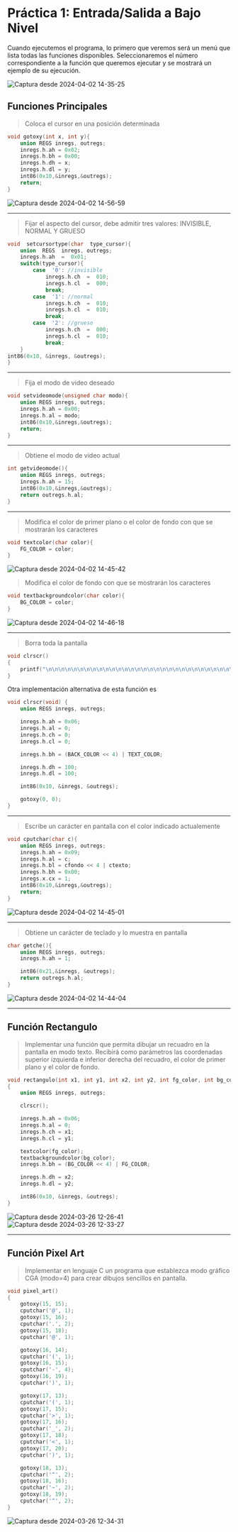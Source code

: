 # Práctica 1: Entrada/Salida a Bajo Nivel 

Cuando ejecutemos el programa, lo primero que veremos será un menú que lista todas las funciones disponibles. Seleccionaremos el número correspondiente a la función que queremos ejecutar y se mostrará un ejemplo de su ejecución.

![Captura desde 2024-04-02 14-35-25](https://github.com/Rafalpv/PDIH/assets/116666555/eea74684-38a2-41e6-860d-435f1f3c11eb)


## Funciones Principales

>  Coloca el cursor en una posición determinada

```c
void gotoxy(int x, int y){
	union REGS inregs, outregs;
	inregs.h.ah = 0x02;
	inregs.h.bh = 0x00;
	inregs.h.dh = x;
	inregs.h.dl = y;
	int86(0x10,&inregs,&outregs);
	return;
}
```
![Captura desde 2024-04-02 14-56-59](https://github.com/Rafalpv/PDIH/assets/116666555/6bf69d5b-5285-4573-8db5-26e5568b3e3e)

---
> Fijar el aspecto del cursor, debe admitir tres valores: INVISIBLE, NORMAL Y GRUESO
```c
void  setcursortype(char  type_cursor){
	union  REGS  inregs, outregs;
	inregs.h.ah  =  0x01;
	switch(type_cursor){
		case  '0': //invisible
			inregs.h.ch  =  010;
			inregs.h.cl  =  000;
			break;
		case  '1': //normal
			inregs.h.ch  =  010;
			inregs.h.cl  =  010;
			break;
		case  '2': //grueso
			inregs.h.ch  =  000;
			inregs.h.cl  =  010;
			break;
	}
int86(0x10, &inregs, &outregs);
}
```
---
> Fija el modo de video deseado
```c
void setvideomode(unsigned char modo){
	union REGS inregs, outregs;
	inregs.h.ah = 0x00; 
	inregs.h.al = modo; 
	int86(0x10,&inregs,&outregs);
	return;
}
```
---
> Obtiene el modo de video actual
```c
int getvideomode(){
	union REGS inregs, outregs;
	inregs.h.ah = 15; 
	int86(0x10,&inregs,&outregs); 
	return outregs.h.al;
}
```
---
> Modifica el color de primer plano o el color de fondo con que se mostrarán los caracteres
```c
void textcolor(char color){
	FG_COLOR = color;
}
```
![Captura desde 2024-04-02 14-45-42](https://github.com/Rafalpv/PDIH/assets/116666555/b7c6ea8a-0b21-439d-a8b0-243ee80c6b85)

> Modifica el color de fondo con que se mostrarán los caracteres
```c
void textbackgroundcolor(char color){
	BG_COLOR = color;
}
```
![Captura desde 2024-04-02 14-46-18](https://github.com/Rafalpv/PDIH/assets/116666555/135993d0-02d4-47cb-a6cf-321738fa4c14)

---
> Borra toda la pantalla
```c
void clrscr()
{
	printf("\n\n\n\n\n\n\n\n\n\n\n\n\n\n\n\n\n\n\n\n\n\n\n\n\n\n\n\n\n\n\n\n\n\n\n\n\n\n\n\n\n\n");
}
```
Otra implementación alternativa de esta función es
```c
void clrscr(void) {
    union REGS inregs, outregs;

    inregs.h.ah = 0x06;
    inregs.h.al = 0;
    inregs.h.ch = 0;
    inregs.h.cl = 0;

    inregs.h.bh = (BACK_COLOR << 4) | TEXT_COLOR;

    inregs.h.dh = 100;
    inregs.h.dl = 100;

    int86(0x10, &inregs, &outregs);

    gotoxy(0, 0);
}
```
---
> Escribe un carácter en pantalla con el color indicado actualemente
```c
void cputchar(char c){
	union REGS inregs, outregs;
	inregs.h.ah = 0x09;
	inregs.h.al = c; 
	inregs.h.bl = cfondo << 4 | ctexto;
	inregs.h.bh = 0x00;
	inregs.x.cx = 1;
	int86(0x10,&inregs,&outregs);
	return;
}
```
![Captura desde 2024-04-02 14-45-01](https://github.com/Rafalpv/PDIH/assets/116666555/43549b2f-d744-4195-954c-475b86f234ad)


---
> Obtiene un carácter de teclado y lo muestra en pantalla
```c
char getche(){
	union REGS inregs, outregs;
	inregs.h.ah = 1;

	int86(0x21,&inregs, &outregs);
	return outregs.h.al;
}
```
![Captura desde 2024-04-02 14-44-04](https://github.com/Rafalpv/PDIH/assets/116666555/460aa3be-0e5e-4b53-817f-81d287e29222)

---
## Función Rectangulo

> Implementar una función que permita dibujar un recuadro en la pantalla en modo texto. Recibirá como parámetros las coordenadas superior izquierda e inferior derecha del recuadro, el color de primer plano y
el color de fondo.

```c
void rectangulo(int x1, int y1, int x2, int y2, int fg_color, int bg_color)
{
	union REGS inregs, outregs;

	clrscr();

	inregs.h.ah = 0x06;
	inregs.h.al = 0;
	inregs.h.ch = x1;
	inregs.h.cl = y1;

	textcolor(fg_color);
	textbackgroundcolor(bg_color);
	inregs.h.bh = (BG_COLOR << 4) | FG_COLOR;

	inregs.h.dh = x2;
	inregs.h.dl = y2;

	int86(0x10, &inregs, &outregs);
}
```

![Captura desde 2024-03-26 12-26-41](https://github.com/Rafalpv/PDIH/assets/116666555/f0496a30-1c53-4c49-996b-4a6c5605d667)
![Captura desde 2024-03-26 12-33-27](https://github.com/Rafalpv/PDIH/assets/116666555/15b759da-f784-4229-a46b-33d83fd35004)

---
## Función Pixel Art

> Implementar en lenguaje C un programa que establezca modo gráfico CGA (modo=4) para crear dibujos
sencillos en pantalla.

```c
void pixel_art()
{
	gotoxy(15, 15);
	cputchar('@', 1);
	gotoxy(15, 16);
	cputchar('.', 2);
	gotoxy(15, 18);
	cputchar('@', 1);

	gotoxy(16, 14);
	cputchar('(', 1);
	gotoxy(16, 15);
	cputchar('-', 4);
	gotoxy(16, 19);
	cputchar(')', 1);

	gotoxy(17, 13);
	cputchar('(', 1);
	gotoxy(17, 15);
	cputchar('>', 1);
	gotoxy(17, 16);
	cputchar('_', 2);
	gotoxy(17, 18);
	cputchar('<', 1);
	gotoxy(17, 20);
	cputchar(')', 1);

	gotoxy(18, 13);
	cputchar('^', 2);
	gotoxy(18, 16);
	cputchar('~', 2);
	gotoxy(18, 19);
	cputchar('^', 2);
}
```

![Captura desde 2024-03-26 12-34-31](https://github.com/Rafalpv/PDIH/assets/116666555/4cd4f922-4e3a-4b69-b8bf-510d17b21c83)




